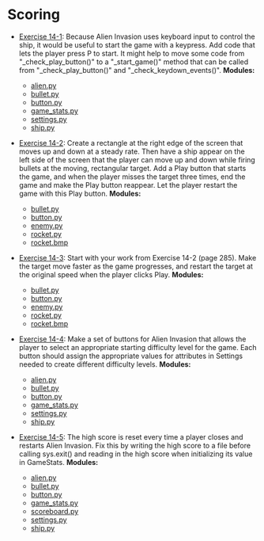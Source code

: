 # Scoring

- [Exercise 14-1](exercise_14_01/README.md):
Because Alien Invasion uses keyboard input to control the ship, it would be
useful to start the game with a keypress. Add code that lets the player press
P to start. It might help to move some code from "_check_play_button()" to a
"_start_game()" method that can be called from "_check_play_button()" and
"_check_keydown_events()".
**Modules:**
  - [alien.py](exercise_14_01/alien.py)
  - [bullet.py](exercise_14_01/bullet.py)
  - [button.py](exercise_14_01/button.py)
  - [game_stats.py](exercise_14_01/game_stats.py)
  - [settings.py](exercise_14_01/settings.py)
  - [ship.py](exercise_14_01/ship.py)

- [Exercise 14-2](exercise_14_02/exercise_14_02.py):
Create a rectangle at the right edge of the screen that moves up and down at a
steady rate. Then have a ship appear on the left side of the screen that the
player can move up and down while firing bullets at the moving, rectangular
target. Add a Play button that starts the game, and when the player misses the
target three times, end the game and make the Play button reappear. Let the
player restart the game with this Play button.
**Modules:**
  - [bullet.py](exercise_14_02/bullet.py)
  - [button.py](exercise_14_02/button.py)
  - [enemy.py](exercise_14_02/enemy.py)
  - [rocket.py](exercise_14_02/rocket.py)
  - [rocket.bmp](exercise_14_02/rocket.bmp)

- [Exercise 14-3](exercise_14_03/exercise_14_03.py):
Start with your work from Exercise 14-2 (page 285). Make the target move
faster as the game progresses, and restart the target at the original speed
when the player clicks Play.
**Modules:**
  - [bullet.py](exercise_14_03/bullet.py)
  - [button.py](exercise_14_03/button.py)
  - [enemy.py](exercise_14_03/enemy.py)
  - [rocket.py](exercise_14_03/rocket.py)
  - [rocket.bmp](exercise_14_03/rocket.bmp)

- [Exercise 14-4](exercise_14_04exercise_14_04.py):
Make a set of buttons for Alien Invasion that allows the player to select an
appropriate starting difficulty level for the game. Each button should assign
the appropriate values for attributes in Settings needed to create different
difficulty levels.
**Modules:**
  - [alien.py](exercise_14_04/alien.py)
  - [bullet.py](exercise_14_04/bullet.py)
  - [button.py](exercise_14_04/button.py)
  - [game_stats.py](exercise_14_04/game_stats.py)
  - [settings.py](exercise_14_04/settings.py)
  - [ship.py](exercise_14_04/ship.py)

- [Exercise 14-5](exercise_14_05/exercise_14_05.py):
The high score is reset every time a player closes and restarts Alien Invasion.
Fix this by writing the high score to a file before calling sys.exit() and
reading in the high score when initializing its value in GameStats.
**Modules:**
  - [alien.py](exercise_14_05/alien.py)
  - [bullet.py](exercise_14_05/bullet.py)
  - [button.py](exercise_14_05/button.py)
  - [game_stats.py](exercise_14_05/game_stats.py)
  - [scoreboard.py](exercise_14_05/scoreboard.py)
  - [settings.py](exercise_14_05/settings.py)
  - [ship.py](exercise_14_05/ship.py)

